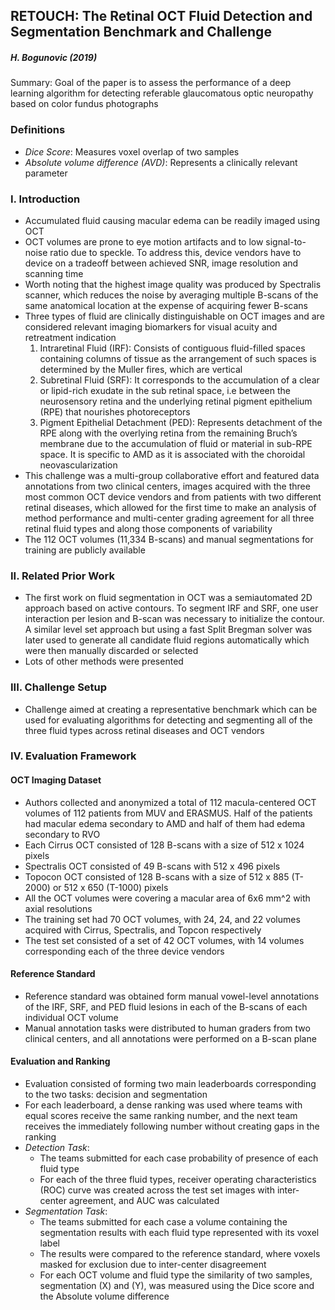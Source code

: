  ## RETOUCH: The Retinal OCT Fluid Detection and Segmentation Benchmark and Challenge

##### **H. Bogunovic (2019)**

Summary: Goal of the paper is to assess the performance of a deep learning algorithm for detecting referable glaucomatous optic neuropathy based on color fundus photographs

### Definitions
- *Dice Score*: Measures voxel overlap of two samples
- *Absolute volume difference (AVD)*: Represents a clinically relevant parameter

### I. Introduction
- Accumulated fluid causing macular edema can be readily imaged using OCT
- OCT volumes are prone to eye motion artifacts and to low signal-to-noise ratio due to speckle.  To address this, device vendors have to device on a tradeoff between achieved SNR, image resolution and scanning time
- Worth noting that the highest image quality was produced by Spectralis scanner, which reduces the noise by averaging multiple B-scans of the same anatomical location at the expense of acquiring fewer B-scans
- Three types of fluid are clinically distinguishable on OCT images and are considered relevant imaging biomarkers for visual acuity and retreatment indication
  1. Intraretinal Fluid (IRF): Consists of contiguous fluid-filled spaces containing columns of tissue as the arrangement of such spaces is determined by the Muller fires, which are vertical
  2. Subretinal Fluid (SRF): It corresponds to the accumulation of a clear or lipid-rich exudate in the sub retinal space, i.e between the neurosensory retina and the underlying retinal pigment epithelium (RPE) that nourishes photoreceptors
  3. Pigment Epithelial Detachment (PED): Represents detachment of the RPE along with the overlying retina from the remaining Bruch’s membrane due to the accumulation of fluid or material in sub-RPE space.  It is specific to AMD as it is associated with the choroidal neovascularization 
- This challenge was a multi-group collaborative effort and featured data annotations from two clinical centers, images acquired with the three most common OCT device vendors and from patients with two different retinal diseases, which allowed for the first time to make an analysis of method performance and multi-center grading agreement for all three retinal fluid types and along those components of variability
- The 112 OCT volumes (11,334 B-scans) and manual segmentations for training are publicly available
 
### II. Related Prior Work
- The first work on fluid segmentation in OCT was a semiautomated 2D approach based on active contours.  To segment IRF and SRF, one user interaction per lesion and B-scan was necessary to initialize the contour.  A similar level set approach but using a fast Split Bregman solver was later used to generate all candidate fluid regions automatically which were then manually discarded or selected
- Lots of other methods were presented

### III. Challenge Setup
- Challenge aimed at creating a representative benchmark which can be used for evaluating algorithms for detecting and segmenting all of the three fluid types across retinal diseases and OCT vendors

### IV. Evaluation Framework

#### OCT Imaging Dataset
- Authors collected and anonymized a total of 112 macula-centered OCT volumes of 112 patients from MUV and ERASMUS.  Half of the patients had macular edema secondary to AMD and half of them had edema secondary to RVO
- Each Cirrus OCT consisted of 128 B-scans with a size of 512 x 1024 pixels
- Spectralis OCT consisted of 49 B-scans with 512 x 496 pixels
- Topocon OCT consisted of 128 B-scans with a size of 512 x 885 (T-2000) or 512 x 650 (T-1000) pixels
- All the OCT volumes were covering a macular area of 6x6 mm^2 with axial resolutions 
- The training set had 70 OCT volumes, with 24, 24, and 22 volumes acquired with Cirrus, Spectralis, and Topcon respectively
- The test set consisted of a set of 42 OCT volumes, with 14 volumes corresponding each of the three device vendors

#### Reference Standard
- Reference standard was obtained form manual vowel-level annotations of the IRF, SRF, and PED fluid lesions in each of the B-scans of each individual OCT volume
- Manual annotation tasks were distributed to human graders from two clinical centers, and all annotations were performed on a B-scan plane

#### Evaluation and Ranking
- Evaluation consisted of forming two main leaderboards corresponding to the two tasks: decision and segmentation
- For each leaderboard, a dense ranking was used where teams with equal scores receive the same ranking number, and the next team receives the immediately following number without creating gaps in the ranking
- *Detection Task*: 
  - The teams submitted for each case probability of presence of each fluid type
  - For each of the three fluid types, receiver operating characteristics (ROC) curve was created across the test set images with inter-center agreement, and AUC was calculated
- *Segmentation Task*: 
  - The teams submitted for each case a volume containing the segmentation results with each fluid type represented with its voxel label
  - The results were compared to the reference standard, where voxels masked for exclusion due to inter-center disagreement
  - For each OCT volume and fluid type the similarity of two samples, segmentation (X) and (Y), was measured using the Dice score and the Absolute volume difference
